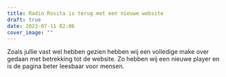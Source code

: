 ```yaml
---
title: Radio Rosita is terug met een nieuwe website
draft: true
date: 2023-07-11 02:06
cover_image: ""
---
```

Zoals jullie vast wel hebben gezien hebben wij een volledige make over gedaan met betrekking tot de website. Zo hebben wij een nieuwe player en is de pagina beter leesbaar voor mensen.